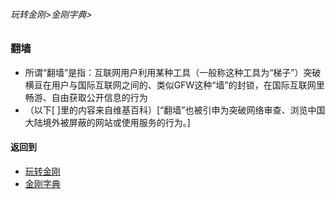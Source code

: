 ###### 玩转金刚>金刚字典>

### 翻墙
- 所谓“翻墙”是指：互联网用户利用某种工具（一般称这种工具为“梯子”）突破横亘在用户与国际互联网之间的、类似GFW这种“墙”的封锁，在国际互联网里畅游、自由获取公开信息的行为
- （以下[ ]里的内容来自维基百科）[“翻墙”也被引申为突破网络审查、浏览中国大陆境外被屏蔽的网站或使用服务的行为。]

#### 返回到
- [玩转金刚](https://github.com/a2zitpro/web/blob/master/LadderFree/main.md)
- [金刚字典](https://github.com/a2zitpro/web/blob/master/LadderFree/kkDictionary/kkDictionary.md)


